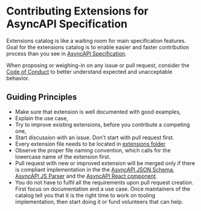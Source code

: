 # Contributing Extensions for AsyncAPI Specification

Extensions catalog is like a waiting room for main specification features. Goal for the extensions catalog is to enable easier and faster contribution process than you see in [AsyncAPI Specification](https://github.com/asyncapi/spec/blob/master/CONTRIBUTING.md). 

When proposing or weighing-in on any issue or pull request, consider the [Code of Conduct](https://github.com/asyncapi/.github/blob/master/CODE_OF_CONDUCT.md)
to better understand expected and unacceptable behavior.

## Guiding Principles

- Make sure that extension is well documented with good examples,
- Explain the use case,
- Try to improve existing extensions, before you contribute a competing one,
- Start discussion with an issue. Don't start with pull request first.
- Every extension file needs to be located in [extensions folder](https://github.com/asyncapi/extensions-catalog/tree/master/extensions)
- Observe the proper file naming convention, which calls for the lowercase name of the extension first.
- Pull request with new or improved extension will be merged only if there is compliant implementation in the the [AsyncAPI JSON Schema](https://github.com/asyncapi/spec-json-schemas), [AsyncAPI JS Parser](https://www.github.com/asyncapi/parser-js) and the [AsyncAPI React component](https://github.com/asyncapi/asyncapi-react).
- You do not have to fulfil all the requirements upon pull request creation. First focus on documentation and a use case. Once maintainers of the catalog tell you that it is the right time to work on tooling implementation, then start doing it or fund volunteers that can help.
